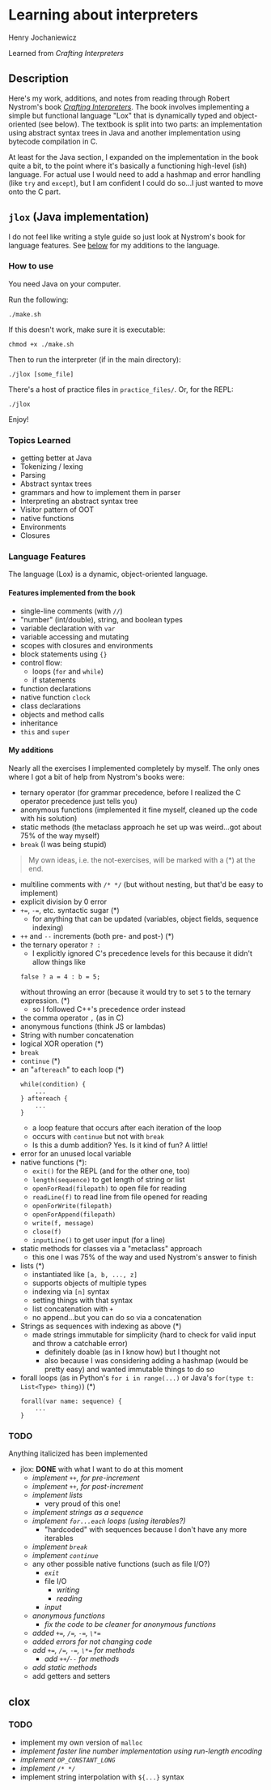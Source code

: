 # Learning about interpreters

Henry Jochaniewicz

Learned from *Crafting Interpreters*

## Description

Here's my work, additions, and notes from reading through Robert Nystrom's
book [*Crafting Interpreters*](https://craftinginterpreters.com). The book involves implementing a simple but functional
language "Lox" that is dynamically typed and object-oriented (see below).
The textbook is split into two parts:
an implementation using abstract syntax trees in Java and another implementation
using bytecode compilation in C.

At least for the Java section, I expanded on the implementation in the book quite a bit,
to the point where it's basically a functioning high-level (ish) language.
For actual use I would need to add a hashmap and error handling (like `try` and `except`),
but I am confident I could do so...I just wanted to move onto the C part.

## `jlox` (Java implementation)

I do not feel like writing a style guide so just look at Nystrom's book for language features.
See [below](#my-additions) for my additions to the language.

### How to use

You need Java on your computer.

Run the following:
```
./make.sh
```
If this doesn't work, make sure it is executable:
```
chmod +x ./make.sh
```
Then to run the interpreter (if in the main directory):
```
./jlox [some_file]
```
There's a host of practice files in `practice_files/`.
Or, for the REPL:
```
./jlox
```
Enjoy!

### Topics Learned

- getting better at Java
- Tokenizing / lexing
- Parsing
- Abstract syntax trees
- grammars and how to implement them in parser
- Interpreting an abstract syntax tree
- Visitor pattern of OOT
- native functions
- Environments
- Closures

### Language Features

The language (Lox) is a dynamic, object-oriented language.

#### Features implemented from the book

- single-line comments (with `//`)
- "number" (int/double), string, and boolean types
- variable declaration with `var`
- variable accessing and mutating
- scopes with closures and environments
- block statements using `{}`
- control flow:
    - loops (`for` and `while`)
    - if statements
- function declarations
- native function `clock`
- class declarations
- objects and method calls
- inheritance
- `this` and `super` 

#### My additions

Nearly all the exercises I implemented completely by myself.
The only ones where I got a bit of help from Nystrom's books were:
- ternary operator (for grammar precedence, before I realized the C operator precedence just tells you)
- anonymous functions (implemented it fine myself, cleaned up the code with his solution)
- static methods (the metaclass approach he set up was weird...got about 75% of the way myself)
- `break` (I was being stupid)

>My own ideas, i.e. the not-exercises, will be marked with a (\*) at the end.

- multiline comments with `/* */` (but without nesting, but that'd be easy to implement)
- explicit division by 0 error
- `+=`, `-=`, etc. syntactic sugar (\*) 
    - for anything that can be updated (variables, object fields, sequence indexing)
- `++` and `--` increments (both pre- and post-) (\*) 
- the ternary operator `? :`
    - I explicitly ignored C's precedence levels for this because it didn't allow things like
    ```
    false ? a = 4 : b = 5;
    ```
    without throwing an error (because it would try to set `5` to the ternary expression. (\*)
    - so I followed C++'s precedence order instead
- the comma operator `,` (as in C)
- anonymous functions (think JS or lambdas)
- String with number concatenation
- logical XOR operation (\*)
- `break`
- `continue` (\*)
- an "`aftereach`" to each loop (\*)
    ```
    while(condition) {
        ...
    } aftereach {
        ...
    }
    ```
    - a loop feature that occurs after each iteration of the loop
    - occurs with `continue` but not with `break`
    - Is this a dumb addition? Yes. Is it kind of fun? A little!
- error for an unused local variable
- native functions (\*):
    - `exit()` for the REPL (and for the other one, too)
    - `length(sequence)` to get length of string or list
    - `openForRead(filepath)` to open file for reading
    - `readLine(f)` to read line from file opened for reading
    - `openForWrite(filepath)`
    - `openForAppend(filepath)`
    - `write(f, message)`
    - `close(f)`
    - `inputLine()` to get user input (for a line)
- static methods for classes via a "metaclass" approach
    - this one I was 75% of the way and used Nystrom's answer to finish
- lists (\*)
    - instantiated like `[a, b, ..., z]`
    - supports objects of multiple types
    - indexing via `[n]` syntax
    - setting things with that syntax
    - list concatenation with `+`
    - no append...but you can do so via a concatenation
- Strings as sequences with indexing as above (\*)
    - made strings immutable for simplicity (hard to check for valid input and throw a catchable error)
        - definitely doable (as in I know how) but I thought not
        - also because I was considering adding a hashmap (would be pretty easy) and wanted immutable things to do so
- forall loops (as in Python's `for i in range(...)` or Java's `for(type t: List<Type> thing)`) (\*)
    ```
    forall(var name: sequence) {
        ...
    } 
    ```


### TODO

Anything italicized has been implemented

- jlox: **DONE** with what I want to do at this moment
    - *implement `++`, for pre-increment*
    - *implement `++`, for post-increment*
    - *implement lists*
        - very proud of this one!
    - *implement strings as a sequence*
    - *implement `for...each` loops (using iterables?)*
        - "hardcoded" with sequences because I don't have any more iterables
    - *implement `break`*
    - *implement `continue`*
    - any other possible native functions (such as file I/O?)
        - *`exit`*
        - file I/O
            - *writing*
            - *reading*
        - *input*
    - *anonymous functions*
        - *fix the code to be cleaner for anonymous functions*
    - *added `+=`, `/=`, `-=`, `\*=`*
    - *added errors for not changing code*
    - *add `+=`, `/=`, `-=`, `\*=` for methods*
        - *add `++`/`--` for methods*
    - *add static methods*
    - add getters and setters

## clox

### TODO

- implement my own version of `malloc`
- *implement faster line number implementation using run-length encoding*
- *implement `OP_CONSTANT_LONG`*
- *implement `/* */`*
- implement string interpolation with `${...}` syntax
